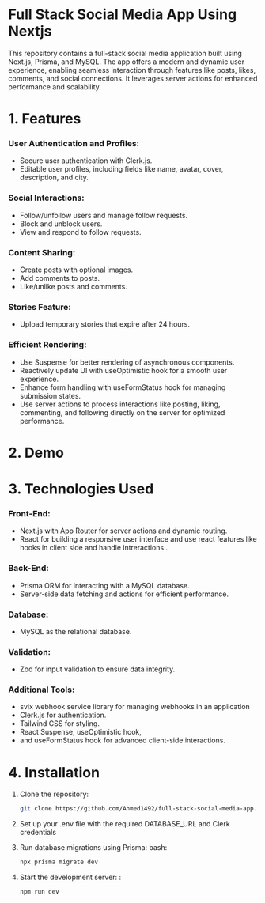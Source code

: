 # Full Stack Social Media App Using Nextjs
This repository contains a full-stack social media application built using Next.js, Prisma, and MySQL. The app offers a modern and dynamic user experience, enabling seamless interaction through features like posts, likes, comments, and social connections. It leverages server actions for enhanced performance and scalability.




# 1. Features
 
### User Authentication and Profiles:
- Secure user authentication with Clerk.js.
- Editable user profiles, including fields like name, avatar, cover, description, and city.


### Social Interactions:
- Follow/unfollow users and manage follow requests.
- Block and unblock users.
- View and respond to follow requests.


### Content Sharing:
- Create posts with optional images.
- Add comments to posts.
- Like/unlike posts and comments.

### Stories Feature:
- Upload temporary stories that expire after 24 hours.

### Efficient Rendering:
- Use Suspense for better rendering of asynchronous components.
- Reactively update UI with useOptimistic hook for a smooth user experience.
- Enhance form handling with useFormStatus hook for managing submission states.
- Use server actions to process interactions like posting, liking, commenting, and following directly on the server for optimized performance.

  
# 2. Demo


# 3. Technologies Used

### Front-End:
 -  Next.js  with App Router for server actions and dynamic routing.
 -  React for building a responsive user interface and use react features like hooks in client side and handle intreractions .


### Back-End:
- Prisma ORM for interacting with a MySQL database.
- Server-side data fetching and actions for efficient performance.


### Database:
 - MySQL as the relational database.


### Validation:
 - Zod for input validation to ensure data integrity.


### Additional Tools:
- svix webhook service library for managing webhooks in an application
- Clerk.js for authentication.
- Tailwind CSS for styling.
- React Suspense, useOptimistic hook,
- and useFormStatus hook for advanced client-side interactions.


# 4. Installation

1. Clone the repository:
    ```bash
    git clone https://github.com/Ahmed1492/full-stack-social-media-app.git
    ```
2. Set up your .env file with the required DATABASE_URL and Clerk credentials
 
3. Run database migrations using Prisma:
bash:
    ```bash
   npx prisma migrate dev
    ```
4. Start the development server:
:
    ```bash
    npm run dev
    ```
